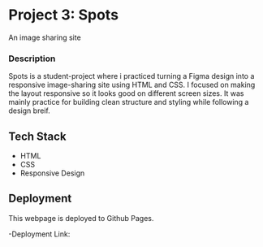 # Project 3: Spots

An image sharing site

### Description

Spots is a student-project where i practiced turning a Figma design into a responsive image-sharing site using HTML and CSS. I focused on making the layout responsive so it looks good on different screen sizes. It was mainly practice for building clean structure and styling while following a design breif.

## Tech Stack

- HTML
- CSS
- Responsive Design

## Deployment

This webpage is deployed to Github Pages.

-Deployment Link:
